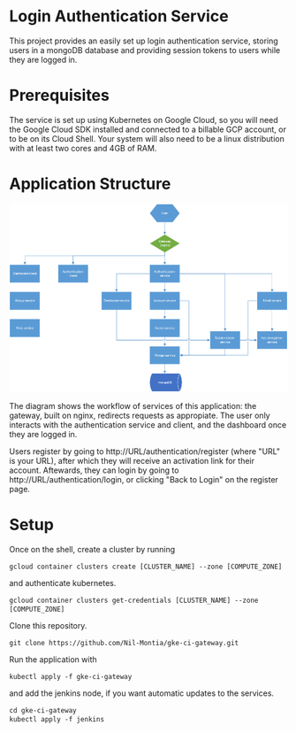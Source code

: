 # Login Authentication Service

This project provides an easily set up login authentication service, storing users in a mongoDB database and providing session tokens to users while they are logged in. 

# Prerequisites

The service is set up using Kubernetes on Google Cloud, so you will need the Google Cloud SDK installed and connected to a billable GCP account, or to be on its Cloud Shell. Your system will also need to be a linux distribution with at least two cores and 4GB of RAM.

# Application Structure

![text](login-service-flow.png)

The diagram shows the workflow of services of this application: the gateway, built on nginx, redirects requests as appropiate. The user only interacts with the authentication service and client, and the dashboard once they are logged in.

Users register by going to http://URL/authentication/register (where "URL" is your URL), after which they will receive an activation link for their account. Aftewards, they can login by going to http://URL/authentication/login, or clicking "Back to Login" on the register page.

# Setup

Once on the shell, create a cluster by running
``` 
gcloud container clusters create [CLUSTER_NAME] --zone [COMPUTE_ZONE]
```
and authenticate kubernetes.
```
gcloud container clusters get-credentials [CLUSTER_NAME] --zone [COMPUTE_ZONE]
```
Clone this repository.
```
git clone https://github.com/Nil-Montia/gke-ci-gateway.git
```
Run the application with
```
kubectl apply -f gke-ci-gateway
```
and add the jenkins node, if you want automatic updates to the services.
```
cd gke-ci-gateway
kubectl apply -f jenkins
```
